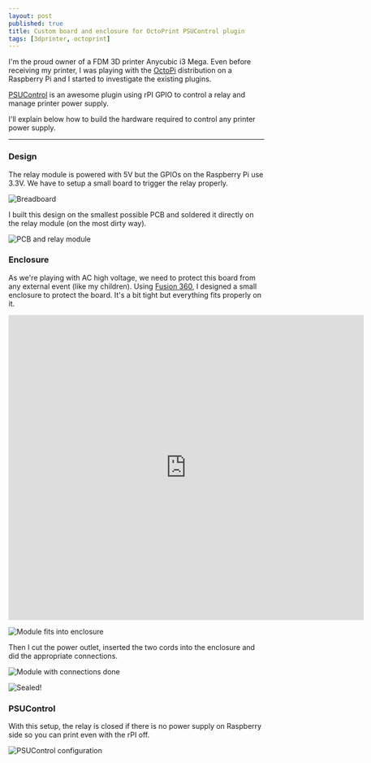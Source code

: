 ```yaml
---
layout: post
published: true
title: Custom board and enclosure for OctoPrint PSUControl plugin
tags: [3dprinter, octoprint]
---
```


I'm the proud owner of a FDM 3D printer Anycubic i3 Mega. Even before receiving my printer,
I was playing with the [OctoPi](https://octoprint.org/download/) distribution on a
Raspberry Pi and I started to investigate the existing plugins.

[PSUControl](https://plugins.octoprint.org/plugins/psucontrol/) is an awesome plugin using rPI GPIO
to control a relay and manage printer power supply.

I'll explain below how to build the hardware required to control any printer power supply.

------------------------------------------------------------------------------------------

### Design

The relay module is powered with 5V but the GPIOs on the Raspberry Pi use 3.3V. We have to setup
a small board to trigger the relay properly.

![Breadboard]({{site.baseurl}}/img/20180302/psucontrol_bb_thumb.jpg)

I built this design on the smallest possible PCB and soldered it directly on the relay module (on the most dirty way).

![PCB and relay module]({{site.baseurl}}/img/20180302/20180301_084419752_iOS_DxO_thumb.jpg)

### Enclosure

As we're playing with AC high voltage, we need to protect this board from any external event (like my children).
Using [Fusion 360](https://www.autodesk.com/products/fusion-360/overview), I designed a small enclosure
to protect the board. It's a bit tight but everything fits properly on it.

<iframe src="https://myhub.autodesk360.com/ue2aedb11/shares/public/SHabee1QT1a327cf2b7abdb08b9862ceddaf?mode=embed" width="700" height="600" allowfullscreen="true" webkitallowfullscreen="true" mozallowfullscreen="true"  frameborder="0"></iframe>

![Module fits into enclosure]({{site.baseurl}}/img/20180302/20180301_084735805_iOS_DxO_thumb.jpg)


Then I cut the power outlet, inserted the two cords into the enclosure and did the
appropriate connections.

![Module with connections done]({{site.baseurl}}/img/20180302/20180301_091810924_iOS_DxO_thumb.jpg)

![Sealed!]({{site.baseurl}}/img/20180302/20180301_091907124_iOS_DxO_thumb.jpg)

### PSUControl

With this setup, the relay is closed if there is no power supply
on Raspberry side so you can print even with the rPI off.

![PSUControl configuration]({{site.baseurl}}/img/20180302/chrome_2018-03-02_14-01-08_thumb.jpg)
